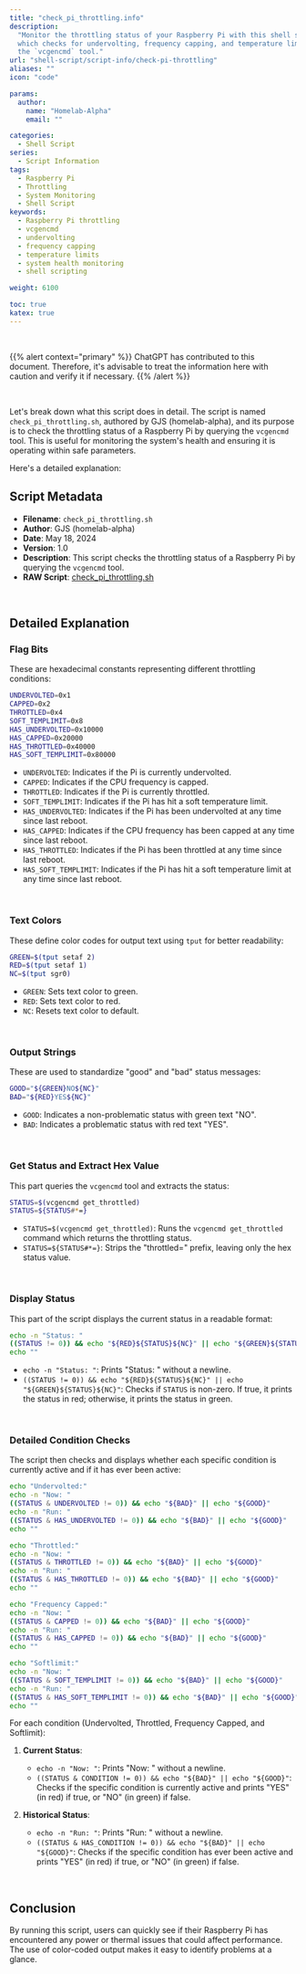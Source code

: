 ```yaml
---
title: "check_pi_throttling.info"
description:
  "Monitor the throttling status of your Raspberry Pi with this shell script,
  which checks for undervolting, frequency capping, and temperature limits using
  the `vcgencmd` tool."
url: "shell-script/script-info/check-pi-throttling"
aliases: ""
icon: "code"

params:
  author:
    name: "Homelab-Alpha"
    email: ""

categories:
  - Shell Script
series:
  - Script Information
tags:
  - Raspberry Pi
  - Throttling
  - System Monitoring
  - Shell Script
keywords:
  - Raspberry Pi throttling
  - vcgencmd
  - undervolting
  - frequency capping
  - temperature limits
  - system health monitoring
  - shell scripting

weight: 6100

toc: true
katex: true
---
```


<br />

{{% alert context="primary" %}}
ChatGPT has contributed to this document. Therefore, it's advisable to treat the
information here with caution and verify it if necessary. {{% /alert %}}

<br />

Let's break down what this script does in detail. The script is named
`check_pi_throttling.sh`, authored by GJS (homelab-alpha), and its purpose is to
check the throttling status of a Raspberry Pi by querying the `vcgencmd` tool.
This is useful for monitoring the system's health and ensuring it is operating
within safe parameters.

Here's a detailed explanation:

## Script Metadata

- **Filename**: `check_pi_throttling.sh`
- **Author**: GJS (homelab-alpha)
- **Date**: May 18, 2024
- **Version**: 1.0
- **Description**: This script checks the throttling status of a Raspberry Pi by
  querying the `vcgencmd` tool.
- **RAW Script**: [check_pi_throttling.sh]

<br />

## Detailed Explanation

### Flag Bits

These are hexadecimal constants representing different throttling conditions:

```bash
UNDERVOLTED=0x1
CAPPED=0x2
THROTTLED=0x4
SOFT_TEMPLIMIT=0x8
HAS_UNDERVOLTED=0x10000
HAS_CAPPED=0x20000
HAS_THROTTLED=0x40000
HAS_SOFT_TEMPLIMIT=0x80000
```

- `UNDERVOLTED`: Indicates if the Pi is currently undervolted.
- `CAPPED`: Indicates if the CPU frequency is capped.
- `THROTTLED`: Indicates if the Pi is currently throttled.
- `SOFT_TEMPLIMIT`: Indicates if the Pi has hit a soft temperature limit.
- `HAS_UNDERVOLTED`: Indicates if the Pi has been undervolted at any time since
  last reboot.
- `HAS_CAPPED`: Indicates if the CPU frequency has been capped at any time since
  last reboot.
- `HAS_THROTTLED`: Indicates if the Pi has been throttled at any time since last
  reboot.
- `HAS_SOFT_TEMPLIMIT`: Indicates if the Pi has hit a soft temperature limit at
  any time since last reboot.

<br />

### Text Colors

These define color codes for output text using `tput` for better readability:

```bash
GREEN=$(tput setaf 2)
RED=$(tput setaf 1)
NC=$(tput sgr0)
```

- `GREEN`: Sets text color to green.
- `RED`: Sets text color to red.
- `NC`: Resets text color to default.

<br />

### Output Strings

These are used to standardize "good" and "bad" status messages:

```bash
GOOD="${GREEN}NO${NC}"
BAD="${RED}YES${NC}"
```

- `GOOD`: Indicates a non-problematic status with green text "NO".
- `BAD`: Indicates a problematic status with red text "YES".

<br />

### Get Status and Extract Hex Value

This part queries the `vcgencmd` tool and extracts the status:

```bash
STATUS=$(vcgencmd get_throttled)
STATUS=${STATUS#*=}
```

- `STATUS=$(vcgencmd get_throttled)`: Runs the `vcgencmd get_throttled` command
  which returns the throttling status.
- `STATUS=${STATUS#*=}`: Strips the "throttled=" prefix, leaving only the hex
  status value.

<br />

### Display Status

This part of the script displays the current status in a readable format:

```bash
echo -n "Status: "
((STATUS != 0)) && echo "${RED}${STATUS}${NC}" || echo "${GREEN}${STATUS}${NC}"
echo ""
```

- `echo -n "Status: "`: Prints "Status: " without a newline.
- `((STATUS != 0)) && echo "${RED}${STATUS}${NC}" || echo "${GREEN}${STATUS}${NC}"`:
  Checks if `STATUS` is non-zero. If true, it prints the status in red;
  otherwise, it prints the status in green.

<br />

### Detailed Condition Checks

The script then checks and displays whether each specific condition is currently
active and if it has ever been active:

```bash
echo "Undervolted:"
echo -n "Now: "
((STATUS & UNDERVOLTED != 0)) && echo "${BAD}" || echo "${GOOD}"
echo -n "Run: "
((STATUS & HAS_UNDERVOLTED != 0)) && echo "${BAD}" || echo "${GOOD}"
echo ""

echo "Throttled:"
echo -n "Now: "
((STATUS & THROTTLED != 0)) && echo "${BAD}" || echo "${GOOD}"
echo -n "Run: "
((STATUS & HAS_THROTTLED != 0)) && echo "${BAD}" || echo "${GOOD}"
echo ""

echo "Frequency Capped:"
echo -n "Now: "
((STATUS & CAPPED != 0)) && echo "${BAD}" || echo "${GOOD}"
echo -n "Run: "
((STATUS & HAS_CAPPED != 0)) && echo "${BAD}" || echo "${GOOD}"
echo ""

echo "Softlimit:"
echo -n "Now: "
((STATUS & SOFT_TEMPLIMIT != 0)) && echo "${BAD}" || echo "${GOOD}"
echo -n "Run: "
((STATUS & HAS_SOFT_TEMPLIMIT != 0)) && echo "${BAD}" || echo "${GOOD}"
echo ""
```

For each condition (Undervolted, Throttled, Frequency Capped, and Softlimit):

1. **Current Status**:

   - `echo -n "Now: "`: Prints "Now: " without a newline.
   - `((STATUS & CONDITION != 0)) && echo "${BAD}" || echo "${GOOD}"`: Checks if
     the specific condition is currently active and prints "YES" (in red) if
     true, or "NO" (in green) if false.

2. **Historical Status**:
   - `echo -n "Run: "`: Prints "Run: " without a newline.
   - `((STATUS & HAS_CONDITION != 0)) && echo "${BAD}" || echo "${GOOD}"`:
     Checks if the specific condition has ever been active and prints "YES" (in
     red) if true, or "NO" (in green) if false.

<br />

## Conclusion

By running this script, users can quickly see if their Raspberry Pi has
encountered any power or thermal issues that could affect performance. The use
of color-coded output makes it easy to identify problems at a glance.

[check_pi_throttling.sh]:
  https://raw.githubusercontent.com/homelab-alpha/shell-script/main/scripts/check_pi_throttling.sh
